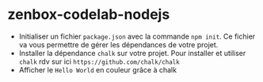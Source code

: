 # zenbox-codelab-nodejs

* Initialiser un fichier `package.json` avec la commande `npm init`. Ce fichier va vous permettre de gérer les dépendances de votre projet.
* Installer la dépendance `chalk` sur votre projet. Pour installer et utiliser `chalk` rdv sur ici `https://github.com/chalk/chalk`
* Afficher le `Hello World` en couleur grâce à chalk
